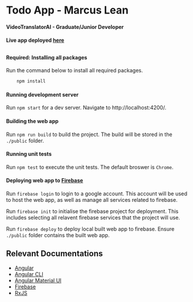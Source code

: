 
# Todo App - Marcus Lean
#### VideoTranslatorAI - Graduate/Junior Developer
#### Live app deployed [here](https://todo-app-730dc.web.app/)
##

#### Required: Installing all packages
Run the command below to install all required packages.
```bash
    npm install
```
#### Running development server
Run `npm start` for a dev server. Navigate to http://localhost:4200/.
#### Building the web app
Run `npm run build` to build the project. The build will be stored in the `./public` folder.
#### Running unit tests
Run `npm test` to execute the unit tests. The default broswer is `Chrome`.
#### Deploying web app to [Firebase](https://firebase.google.com/)
Run `firebase login` to login to a google account. This account will be used to host the web app, as well as manage all services related to firebase.

Run `firebase init` to initialise the firebase project for deployment. This includes selecting all relavent firebase services that the project will use.

Run `firebase deploy` to deploy local built web app to firebase. Ensure `./public` folder contains the built web app. 
## Relevant Documentations

 - [Angular](https://angular.io/docs)
 - [Angular CLI](https://github.com/angular/angular-cli)
 - [Angular Material UI](https://material.angular.io/)
 - [Firebase](https://firebase.google.com/docs/build)
 - [RxJS](https://rxjs.dev/guide/overview)